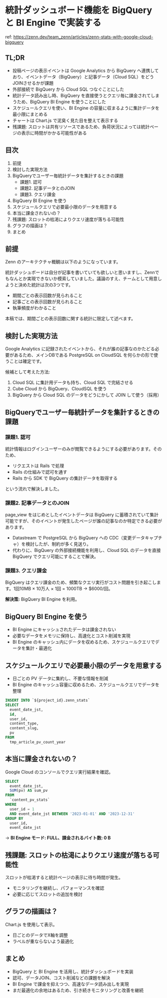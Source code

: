 # 統計ダッシュボード機能を BigQuery と BI Engine で実装する

ref: <https://zenn.dev/team_zenn/articles/zenn-stats-with-google-cloud-bigquery>

## TL;DR

- 投稿ページの表示イベントは Google Analytics から BigQuery へ連携しており、イベントデータ（BigQuery）と記事データ（Cloud SQL）をどうJOINさせるかが課題
- 外部接続で BigQuery から Cloud SQL つなぐことにした
- 統計データ読み出し時、BigQuery を直接使うとクエリ毎に課金されてしまうため、BigQuery BI Engine を使うことにした
- スケジュールクエリを使い、BI Engine の容量に収まるように集計データを最小限にまとめる
- チャートは Chart.js で泥臭く見た目を整えて表示する
- 残課題: スロットは共有リソースであるため、負荷状況によっては統計ページの表示に時間がかかる可能性がある

## 目次

1. 前提
2. 検討した実現方法
3. BigQueryでユーザー毎統計データを集計するときの課題
   - 課題1. 認可
   - 課題2. 記事データとのJOIN
   - 課題3. クエリ課金
4. BigQuery BI Engine を使う
5. スケジュールクエリで必要最小限のデータを用意する
6. 本当に課金されないの？
7. 残課題: スロットの枯渇によりクエリ速度が落ちる可能性
8. グラフの描画は？
9. まとめ

## 前提

Zenn のアーキテクチャ概観は以下のようになっています。

統計ダッシュボードは自分が記事を書いていても欲しいと思いますし、Zennでもなんとか実現できないか模索していました。議論のすえ、チームとして用意しようと決めた統計は次の3つです。

- 期間ごとの表示回数が見られること
- 記事ごとの表示回数が見られること
- 執筆頻度がわかること

本稿では、期間ごとの表示回数に関する統計に限定して述べます。

## 検討した実現方法

Google Analytics に記録されたイベントから、それが誰の記事なのかたどる必要があるため、メインDBである PostgreSQL on CloudSQL を何らかの形で使うことは確定です。

候補として考えた方法:

1. Cloud SQL に集計用データも持ち、Cloud SQL で完結させる
2. Cube Cloud から BigQuery、CloudSQL を使う
3. BigQuery から Cloud SQL のデータをどうにかして JOIN して使う（採用）

## BigQueryでユーザー毎統計データを集計するときの課題

### 課題1. 認可

統計情報はログインユーザーのみが閲覧できるようにする必要があります。そのため、

- リクエストは Rails で処理
- Rails の仕組みで認可を通す
- Rails から SDK で BigQuery の集計データを取得する

という流れで解決しました。

### 課題2. 記事データとのJOIN

page_view をはじめとしたイベントデータは BigQuery に蓄積されていて集計可能ですが、そのイベントが発生したページが誰の記事なのか特定できる必要があります。

- Datastream で PostgreSQL から BigQuery への CDC（変更データキャプチャ）を検討したが、制約が多く見送り。
- 代わりに、BigQuery の外部接続機能を利用し、Cloud SQL のデータを直接 BigQuery でクエリ可能にすることで解決。

### 課題3. クエリ課金

BigQuery はクエリ課金のため、頻繁なクエリ実行がコスト問題を引き起こします。1回10MB × 10万人 × 1回 = 1000TB → $6000/回。

**解決策:** BigQuery BI Engine を利用。

## BigQuery BI Engine を使う

- BI Engine にキャッシュされたデータは課金されない
- 必要なデータをメモリに保持し、高速化とコスト削減を実現
- BI Engine のキャッシュ内にデータを収めるため、スケジュールクエリでデータを集計・最適化

## スケジュールクエリで必要最小限のデータを用意する

- 日ごとの PV データに集約し、不要な情報を削減
- BI Engine のキャッシュ容量に収めるため、スケジュールクエリでデータを整理

```sql
INSERT INTO `${project_id}.zenn_stats`
SELECT
  event_date_jst,
  id,
  user_id,
  content_type,
  content_slug,
  pv
FROM
  tmp_article_pv_count_year
```

## 本当に課金されないの？

Google Cloud のコンソールでクエリ実行結果を確認。

```sql
SELECT
  event_date_jst,
  SUM(pv) AS sum_pv
FROM
  `content_pv_stats`
WHERE
  user_id = 1
  AND event_date_jst BETWEEN '2023-01-01' AND '2023-12-31'
GROUP BY
  user_id,
  event_date_jst
```

→ **BI Engine モード: FULL、課金されるバイト数: 0 B**

## 残課題: スロットの枯渇によりクエリ速度が落ちる可能性

スロットが枯渇すると統計ページの表示に待ち時間が発生。

- モニタリングを継続し、パフォーマンスを確認
- 必要に応じてスロットの追加を検討

## グラフの描画は？

Chart.js を使用して表示。

- 日ごとのデータでX軸を調整
- ラベルが重ならないよう最適化

## まとめ

- BigQuery と BI Engine を活用し、統計ダッシュボードを実装
- 認可、データJOIN、コスト削減などの課題を解決
- BI Engine で課金を抑えつつ、高速なデータ読み出しを実現
- まだ最適化の余地はあるため、引き続きモニタリングと改善を継続
